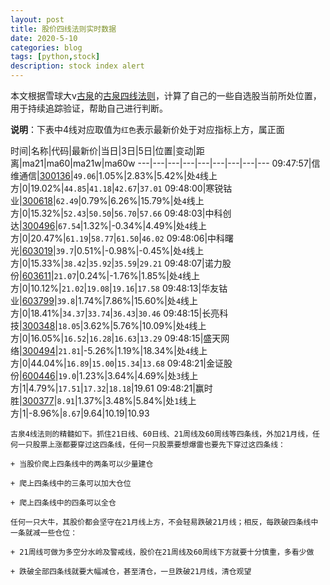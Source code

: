 ```yaml
---
layout: post
title: 股价四线法则实时数据
date: 2020-5-10
categories: blog
tags: [python,stock]
description: stock index alert
---
```



本文根据雪球大v[古泉](https://xueqiu.com/u/7148646888)的[古泉四线法则](https://xueqiu.com/7148646888/130498192)，计算了自己的一些自选股当前所处位置，用于持续追踪验证，帮助自己进行判断。

**说明**：下表中4线对应取值为`红色`表示最新价处于对应指标上方，属正面

时间|名称|代码|最新价|当日|3日|5日|位置|变动|距离|ma21|ma60|ma21w|ma60w
---|---|---|---|---|---|---|---|---
09:47:57|信维通信|[300136](https://xueqiu.com/S/SZ300136)|`49.06`|1.05%|2.83%|5.42%|处`4`线上方|0|19.02%|`44.85`|`41.18`|`42.67`|`37.01`
09:48:00|寒锐钴业|[300618](https://xueqiu.com/S/SZ300618)|`62.49`|0.79%|6.26%|15.79%|处`4`线上方|0|15.32%|`52.43`|`50.50`|`56.70`|`57.66`
09:48:03|中科创达|[300496](https://xueqiu.com/S/SZ300496)|`67.54`|1.32%|-0.34%|4.49%|处`4`线上方|0|20.47%|`61.19`|`58.77`|`61.50`|`46.02`
09:48:06|中科曙光|[603019](https://xueqiu.com/S/SH603019)|`39.7`|0.51%|-0.98%|-0.45%|处`4`线上方|0|15.33%|`38.42`|`35.92`|`35.59`|`29.21`
09:48:07|诺力股份|[603611](https://xueqiu.com/S/SH603611)|`21.07`|0.24%|-1.76%|1.85%|处`4`线上方|0|10.12%|`21.02`|`19.08`|`19.16`|`17.58`
09:48:13|华友钴业|[603799](https://xueqiu.com/S/SH603799)|`39.8`|1.74%|7.86%|15.60%|处`4`线上方|0|18.41%|`34.37`|`33.74`|`36.43`|`30.46`
09:48:15|长亮科技|[300348](https://xueqiu.com/S/SZ300348)|`18.05`|3.62%|5.76%|10.09%|处`4`线上方|0|16.05%|`16.52`|`16.28`|`16.63`|`13.29`
09:48:15|盛天网络|[300494](https://xueqiu.com/S/SZ300494)|`21.81`|-5.26%|1.19%|18.34%|处`4`线上方|0|44.04%|`16.89`|`15.00`|`15.34`|`13.68`
09:48:21|金证股份|[600446](https://xueqiu.com/S/SH600446)|`19.0`|1.23%|3.64%|4.69%|处`3`线上方|1|4.79%|`17.51`|`17.32`|`18.18`|19.61
09:48:21|赢时胜|[300377](https://xueqiu.com/S/SZ300377)|`8.91`|1.37%|3.48%|5.84%|处`1`线上方|1|-8.96%|`8.67`|9.64|10.19|10.93

```
古泉4线法则的精髓如下。抓住21日线、60日线、21周线及60周线等四条线，外加21月线，任何一只股票上涨都要穿过这四条线，任何一只股票要想爆雷也要先下穿过这四条线：

+ 当股价爬上四条线中的两条可以少量建仓

+ 爬上四条线中的三条可以加大仓位

+ 爬上四条线中的四条可以全仓

任何一只大牛，其股价都会坚守在21月线上方，不会轻易跌破21月线；相反，每跌破四条线中一条就减一些仓位：

+ 21周线可做为多空分水岭及警戒线，股价在21周线及60周线下方就要十分慎重，多看少做

+ 跌破全部四条线就要大幅减仓，甚至清仓，一旦跌破21月线，清仓观望
```
